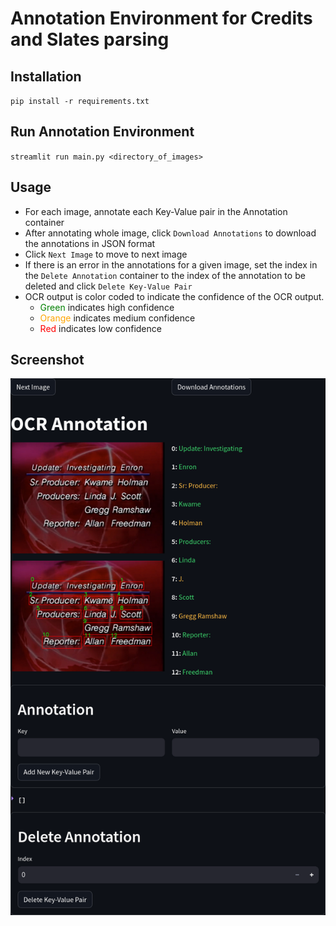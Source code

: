 # Annotation Environment for Credits and Slates parsing

## Installation
`pip install -r requirements.txt`

## Run Annotation Environment
`streamlit run main.py <directory_of_images>`

## Usage
* For each image, annotate each Key-Value pair in the Annotation container
* After annotating whole image, click `Download Annotations` to download the annotations in JSON format
* Click `Next Image` to move to next image
* If there is an error in the annotations for a given image, set the index in the `Delete Annotation` container to
the index of the annotation to be deleted and click `Delete Key-Value Pair`
* OCR output is color coded to indicate the confidence of the OCR output. 
  * <span style="color:green">Green</span> indicates high confidence
  * <span style="color:orange">Orange</span> indicates medium confidence
  * <span style="color:red">Red</span> indicates low confidence

## Screenshot
<img src="docs/UI_screenshot.png" alt="annotation environment" width="700">